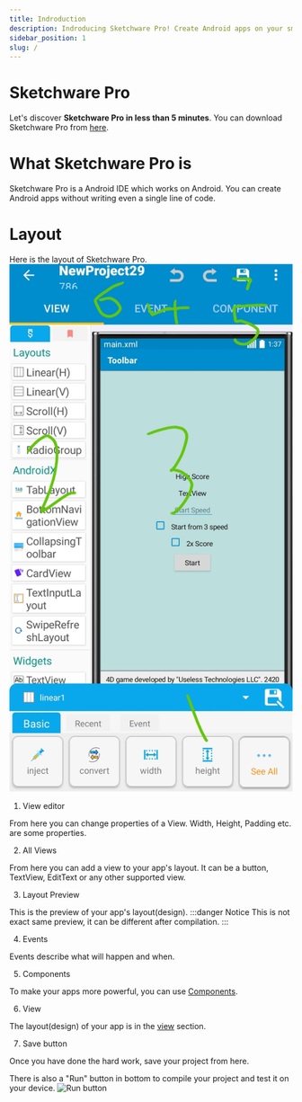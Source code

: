 ```yaml
---
title: Indroduction
description: Indroducing Sketchware Pro! Create Android apps on your smartphone, without writing even a single line of code.
sidebar_position: 1
slug: /
---
```


# Sketchware Pro

Let's discover **Sketchware Pro in less than 5 minutes**.
You can download Sketchware Pro from [here](https://github.com/Sketchware-Pro/Sketchware-Pro/releases).
# What Sketchware Pro is
Sketchware Pro is a Android IDE which works on Android. You can create Android apps without writing even a single line of code.
# Layout
Here is the layout of Sketchware Pro.
![Sketchware Pro's layout](components/img/layout.jpg)
1. View editor

From here you can change properties of a View. Width, Height, Padding etc. are some properties.

2. All Views

From here you can add a view to your app's layout. It can be a button, TextView, EditText or any other supported view.

3. Layout Preview

This is the preview of your app's layout(design).
:::danger Notice
This is not exact same preview, it can be different after compilation.
:::

4. Events

Events describe what will happen and when.

5. Components

To make your apps more powerful, you can use [Components](category/components).

6. View

The layout(design) of your app is in the [view](category/views) section.

7. Save button

Once you have done the hard work, save your project from here.

There is also a "Run" button in bottom to compile your project and test it on your device.
![Run button](/img/run.jpg)
